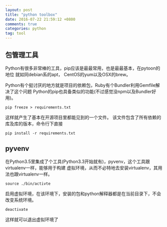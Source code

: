 ```yaml
---
layout: post
title: "python toolbox"
date: 2016-07-22 21:59:12 +0800
comments: true
categories: python
tag: tool
---
```

## 包管理工具
Python有很多非常棒的工具，pip应该是最最常用，也是最最基本，在pytoon的地位
就如同debian系的apt， CentOS的yum以及OSX的brew。

Python有个挺讨厌的地方就是项目的依赖包，Ruby有个Bundler利用Gemfile解决了这个问题
Python的pip也具备类似的功能(不过感觉没npm以及Bundler好用)。

    pip freeze > requirements.txt

这样就产生了基本在开源项目里都能见到的一个文件。
该文件包含了所有依赖的库及库的版本，命令行下直接

    pip install -r requirements.txt

<!--more-->
## pyvenv
在Python3.5里集成了个工具(Python3.3开始就有)，pyvenv，这个工具跟virtualenv一样，能够用于构建
虚拟环境，从而不必特地去安装virtualenv，其用法也跟virtualenv一样。

    source ./bin/activte

启用虚拟环境，在该环境下，安装的包和python解释器都是在当前目录下，不会
改变系统环境。

    deactivate

这样就可以退出虚拟环境了

